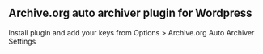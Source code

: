 ## Archive.org auto archiver plugin for Wordpress

Install plugin and add your keys from Options > Archive.org Auto Archiver Settings

